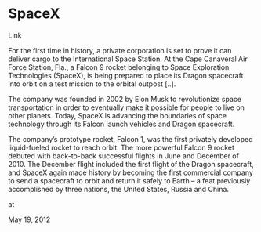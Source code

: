 # SpaceX

Link 

For the first time in history, a private corporation is set to prove it can
deliver cargo to the International Space Station. At the Cape Canaveral Air Force Station, Fla., a Falcon 9 rocket belonging to Space Exploration Technologies (SpaceX), is being prepared to place its Dragon spacecraft into orbit on a test mission to the orbital outpost [..].

The company was founded in 2002 by Elon Musk to revolutionize space transportation in order to eventually make it possible for people to live on other planets. Today, SpaceX is advancing the boundaries of space technology through its Falcon launch vehicles and Dragon spacecraft.

The company’s prototype rocket, Falcon 1, was the first privately developed liquid-fueled rocket to reach orbit. The more powerful Falcon 9 rocket debuted with back-to-back successful flights in June and December of 2010. The December flight included the first flight of the Dragon spacecraft, and SpaceX again made history by becoming the first commercial company to send a spacecraft to orbit and return it safely to Earth – a feat previously accomplished by three nations, the United States, Russia and China.













at

May 19, 2012















